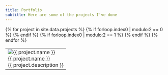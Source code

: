 ```yaml
---
title: Portfolio
subtitle: Here are some of the projects I've done
---
```


<table>
{% for project in site.data.projects %}
  {% if forloop.index0 | modulo:2 == 0 %}
  <tr>
  {% endif %}
    <td>
      <img src="{{ project.image_url }}" alt="{{ project.name }}"/><br>
      <a href="{{ project.github_link }}">{{ project.name }}</a><br>
      {{ project.description }}
    </td>
  {% if forloop.index0 | modulo:2 == 1 %}
  </tr>
  {% endif %}
{% endfor %}
</table>
